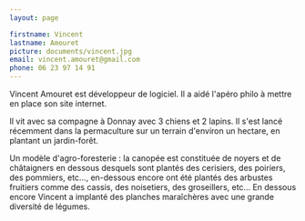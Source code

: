 ```yaml
---
layout: page

firstname: Vincent
lastname: Amouret
picture: documents/vincent.jpg
email: vincent.amouret@gmail.com
phone: 06 23 97 14 91
---
```


Vincent Amouret est développeur de logiciel. Il a aidé l'apéro philo à mettre en place son site internet.

Il vit avec sa compagne à Donnay avec 3 chiens et 2 lapins. Il s'est lancé récemment dans la permaculture
sur un terrain d'environ un hectare, en plantant un jardin-forêt. 

Un modèle d'agro-foresterie : la canopée est constituée de noyers et de châtaigners en dessous desquels sont plantés des cerisiers, des poiriers, des pommiers, etc..., en-dessous encore ont été plantés des arbustes fruitiers comme des cassis, des noisetiers, des groseillers, etc... En dessous encore Vincent a implanté des planches maraîchères avec une grande diversité de légumes.
